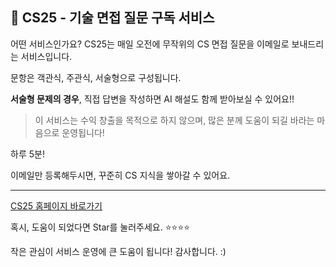 ## 📮 CS25 - 기술 면접 질문 구독 서비스
어떤 서비스인가요?
CS25는 매일 오전에 무작위의 CS 면접 질문을 이메일로 보내드리는 서비스입니다.

문항은 객관식, 주관식, 서술형으로 구성됩니다.

**서술형 문제의 경우**, 직접 답변을 작성하면 AI 해설도 함께 받아보실 수 있어요!!
> 이 서비스는 수익 창출을 목적으로 하지 않으며, 많은 분께 도움이 되길 바라는 마음으로 운영됩니다!

하루 5분!

이메일만 등록해두시면, 꾸준히 CS 지식을 쌓아갈 수 있어요.

---

[CS25 홈페이지 바로가기](https://cs25.co.kr/)

혹시, 도움이 되었다면 Star를 눌러주세요. ⭐️⭐️⭐️⭐

작은 관심이 서비스 운영에 큰 도움이 됩니다! 감사합니다. :)
